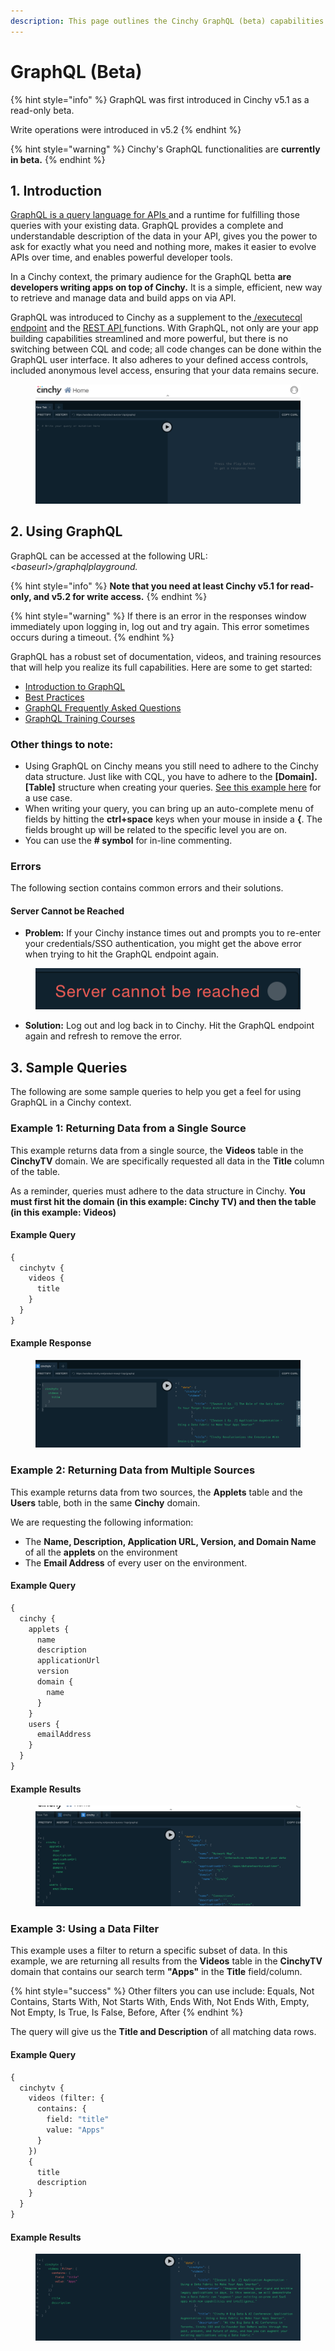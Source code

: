 ```yaml
---
description: This page outlines the Cinchy GraphQL (beta) capabilities
---
```


# GraphQL (Beta)

{% hint style="info" %}
GraphQL was first introduced in Cinchy v5.1 as a read-only beta.

Write operations were introduced in v5.2
{% endhint %}

{% hint style="warning" %}
Cinchy's GraphQL functionalities are **currently in beta.**
{% endhint %}

## 1. Introduction

[GraphQL is a query language for APIs ](https://graphql.org/)and a runtime for fulfilling those queries with your existing data. GraphQL provides a complete and understandable description of the data in your API, gives you the power to ask for exactly what you need and nothing more, makes it easier to evolve APIs over time, and enables powerful developer tools.

In a Cinchy context, the primary audience for the GraphQL betta **are developers writing apps on top of Cinchy.** It is a simple, efficient, new way to retrieve and manage data and build apps on via API.

GraphQL was introduced to Cinchy as a supplement to the[ /executecql endpoint](../../api-guide/api-overview/#2.5-api-executecql) and the [REST API ](../../api-guide/api-overview/)functions. With GraphQL, not only are your app building capabilities streamlined and more powerful, but there is no switching between CQL and code; all code changes can be done within the GraphQL user interface. It also adheres to your defined access controls, included anonymous level access, ensuring that your data remains secure.

<figure><img src="../../.gitbook/assets/image (171).png" alt=""><figcaption></figcaption></figure>

## 2. Using GraphQL

GraphQL can be accessed at the following URL: _\<baseurl>/graphqlplayground._

{% hint style="info" %}
**Note that you need at least Cinchy v5.1 for read-only, and v5.2 for write access.**
{% endhint %}

{% hint style="warning" %}
If there is an error in the responses window immediately upon logging in, log out and try again. This error sometimes occurs during a timeout.
{% endhint %}

GraphQL has a robust set of documentation, videos, and training resources that will help you realize its full capabilities. Here are some to get started:

* [Introduction to GraphQL](https://graphql.org/learn/)
* [Best Practices](https://graphql.org/learn/best-practices/)
* [GraphQL Frequently Asked Questions](https://graphql.org/faq/)
* [GraphQL Training Courses](https://graphql.org/community/users/#training-courses)

### **Other things to note:**

* Using GraphQL on Cinchy means you still need to adhere to the Cinchy data structure. Just like with CQL, you have to adhere to the **\[Domain].\[Table]** structure when creating your queries. [See this example here](graphql-beta.md#example-1) for a use case.
* When writing your query, you can bring up an auto-complete menu of fields by hitting the **ctrl+space** keys when your mouse in inside a **{**. The fields brought up will be related to the specific level you are on.
* You can use the **# symbol** for in-line commenting.

### Errors

The following section contains common errors and their solutions.

#### Server Cannot be Reached

* **Problem:** If your Cinchy instance times out and prompts you to re-enter your credentials/SSO authentication, you might get the above error when trying to hit the GraphQL endpoint again.

<figure><img src="../../.gitbook/assets/image (49).png" alt=""><figcaption></figcaption></figure>

* **Solution:** Log out and log back in to Cinchy. Hit the GraphQL endpoint again and refresh to remove the error.

## 3. Sample Queries

The following are some sample queries to help you get a feel for using GraphQL in a Cinchy context.

### Example 1: Returning Data from a Single Source

This example returns data from a single source, the **Videos** table in the **CinchyTV** domain. We are specifically requested all data in the **Title** column of the table.

As a reminder, queries must adhere to the data structure in Cinchy. **You must first hit the domain (in this example: Cinchy TV) and then the table (in this example: Videos)**

#### Example Query

```graphql
{
  cinchytv {
    videos {
      title
    }
  }
}
```

#### Example Response

<figure><img src="../../.gitbook/assets/image (338).png" alt=""><figcaption></figcaption></figure>

### Example 2: Returning Data from Multiple Sources

This example returns data from two sources, the **Applets** table and the **Users** table, both in the same **Cinchy** domain.

We are requesting the following information:

* The **Name, Description, Application URL, Version, and Domain Name** of all the **applets** on the environment
* The **Email Address** of every user on the environment.

#### Example Query

```graphql
{
  cinchy {
    applets {
      name
      description
      applicationUrl
      version
      domain {
        name
      }
    }
    users {
      emailAddress
    }
  }
}
```

#### Example Results

<figure><img src="../../.gitbook/assets/image (357).png" alt=""><figcaption></figcaption></figure>

### Example 3: Using a Data Filter&#x20;

This example uses a filter to return a specific subset of data. In this example, we are returning all results from the **Videos** table in the **CinchyTV** domain that contains our search term **"Apps"** in the **Title** field/column.

{% hint style="success" %}
Other filters you can use include: Equals, Not Contains, Starts With, Not Starts With, Ends With, Not Ends With, Empty, Not Empty, Is True, Is False, Before, After
{% endhint %}

The query will give us the **Title and Description** of all matching data rows.

#### Example Query

```graphql
{
  cinchytv {
    videos (filter: {
      contains: {
        field: "title"
        value: "Apps"
      }
    })
    {
      title
      description
    }
  }
}
```

#### Example Results

<figure><img src="../../.gitbook/assets/image (534).png" alt=""><figcaption></figcaption></figure>
